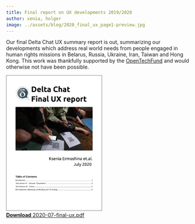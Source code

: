 ```yaml
---
title: Final report on UX developments 2019/2020
author: xenia, holger
image: ../assets/blog/2020_final_ux_page1-preview.jpg
---
```


Our final Delta Chat UX summary report is out, 
summarizing our developments which address real world needs from
people engaged in human rights missions in Belarus, 
Russia, Ukraine, Iran, Taiwan and Hong Kong. This work was thankfully supported 
by the [OpenTechFund](https://opentech.fund) and would otherwise not have been
possible.   

<a href="../assets/blog/DC_final_ux_july_2020.pdf">
    <img src="../assets/blog/2020_final_ux_page1.png"
         width="260" style="border-width: 1px; border-color: grey; border-style: solid;"/><br>
    <b>Download</b> 2020-07-final-ux.pdf
</a>
